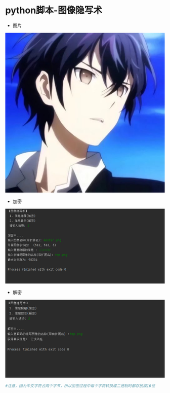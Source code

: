 # python脚本-图像隐写术

- 图片

![](master.png)

- 加密

![](images/1.png)

- 解密

![](images/2.png)

```python
#注意，因为中文字符占两个字节，所以加密过程中每个字符转换成二进制时都存放成16位
```